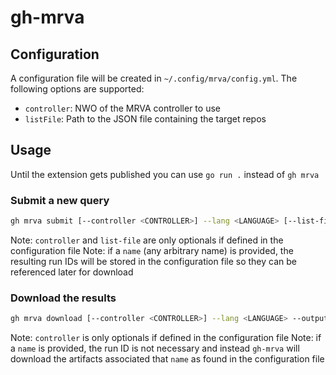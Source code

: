 # gh-mrva

## Configuration

A configuration file will be created in `~/.config/mrva/config.yml`. The following options are supported:
- `controller`: NWO of the MRVA controller to use
- `listFile`: Path to the JSON file containing the target repos

## Usage

Until the extension gets published you can use `go run .` instead of `gh mrva`

### Submit a new query

```bash
gh mrva submit [--controller <CONTROLLER>] --lang <LANGUAGE> [--list-file <LISTFILE>] --list <LIST> --query <QUERY> [--name <NAME>]
```

Note: `controller` and `list-file` are only optionals if defined in the configuration file
Note: if a `name` (any arbitrary name) is provided, the resulting run IDs will be stored in the configuration file so they can be referenced later for download

### Download the results

```bash
gh mrva download [--controller <CONTROLLER>] --lang <LANGUAGE> --output-dir <OUTPUTDIR> [--name <NAME> | --run <ID>] [--download-dbs]
```

Note: `controller` is only optionals if defined in the configuration file
Note: if a `name` is provided, the run ID is not necessary and instead `gh-mrva` will download the artifacts associated that `name` as found in the configuration file
